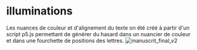 # illuminations
Les nuances de couleur et d'alignement du texte on été créé à partir d'un script p5.js permettant de générer du hasard dans un nuancier de couleur et dans une fourchette de positions des lettres.
![manuscrit_final_v2](https://github.com/user-attachments/assets/0a0bd853-e705-4a81-9265-a108d21a9e98)
